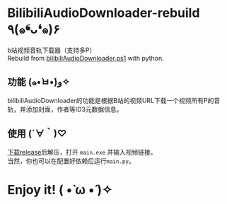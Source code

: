 # BilibiliAudioDownloader-rebuild ٩(๑❛ᴗ❛๑)۶
b站视频音轨下载器（支持多P）  
Rebuild from [bilibiliAudioDownloader.ps1](https://github.com/Quandong-Zhang/bilibiliAudioDownloader.ps1) with python.

## 功能 (๑•̀ㅂ•́)و✧
bilibiliAudioDownloader的功能是根据B站的视频URL下载一个视频所有P的音轨，并添加封面，作者等ID3元数据信息。

## 使用 (´∀｀)♡
[下载release](https://github.com/Quandong-Zhang/BilibiliAudioDownloader-rebuild/releases/tag/V1.0.1)后解压，打开 `main.exe` 并输入视频链接。  
当然，你也可以在配置好依赖后运行`main.py`。

# Enjoy it! ( •̀ ω •́ )✧

